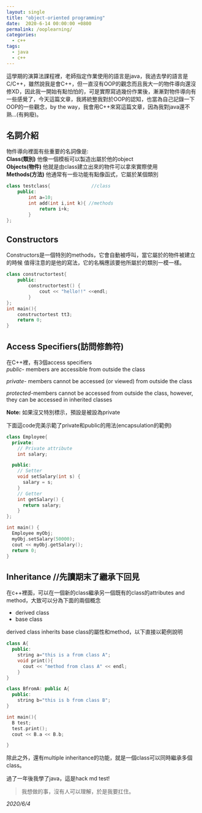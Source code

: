 ```yaml
---
layout: single
title: "object-oriented programming"
date:  2020-6-14 00:00:00 +0800
permalink: /ooplearning/
categories: 
  - c++
tags:
  - java
  - c++
---
```


這學期的演算法課程裡，老師指定作業使用的語言是java，我過去學的語言是C/C++，雖然說我是會C++，但一直沒有OOP的觀念而且我大一的物件導向還沒修XD，因此我一開始有點怕怕的，可是實際寫過幾份作業後，漸漸對物件導向有一些感覺了，今天這篇文章，我將統整我對於OOP的認知，也當為自己記錄一下OOP的一些觀念，by the way，我會用C++來寫這篇文章，因為我對java還不熟...(有夠廢)。   
     
## 名詞介紹  
物件導向裡面有些重要的名詞像是:  
**Class(類別)** 他像一個模板可以製造出屬於他的object  
**Objects(物件)**   他就是由class建立出來的物件可以拿來實際使用  
**Methods(方法)**   他通常有一些功能有點像函式，它屬於某個類別    
   
``` c++
class testclass{               //class
    public:
        int a=10;
        int add(int i,int k){ //methods
            return i+k;
        }
};
```   
## Constructors  
Constructors是一個特別的methods，它會自動被呼叫，當它屬於的物件被建立的時候 
值得注意的是他的寫法，它的名稱應該要他所屬於的類別一模一樣。   
``` c++
class constructortest{
    public:
        constructortest() {
            cout << "hello!!" <<endl;
        }
};
int main(){
    constructortest tt3;
    return 0;
}
```
   
## Access Specifiers(訪問修飾符)
在C++裡，有3個access specifiers  
_public_- members are accessible from outside the class    

_private_- members cannot be accessed (or viewed) from outside the class   
     
_protected_-members cannot be accessed from outside the class, however, they can be accessed in inherited classes   
   
**Note:** 如果沒又特別標示，預設是被設為private   
  
下面這code完美示範了private和public的用法(encapsulation的範例)
```c++
class Employee{
  private:
    // Private attribute
    int salary;

  public:
    // Setter
    void setSalary(int s) {
      salary = s;
    }
    // Getter
    int getSalary() {
      return salary;
    }
};

int main() {
  Employee myObj;
  myObj.setSalary(50000);
  cout << myObj.getSalary();
  return 0;
}
```
## Inheritance //先讀期末了繼承下回見
在c++裡面，可以在一個新的class繼承另一個既有的class的attributes and method，大致可以分為下面的兩個概念
* derived class
* base class   

derived class inherits base class的屬性和method，以下直接以範例說明  
``` c++
class A{
  public: 
    string a="this is a from class A";
    void print(){
      cout << "method from class A" << endl;
    }
}

class BfromA: public A{
  public:
    string b="this is b from class B";
}

int main(){
  B test;
  test.print();
  cout << B.a << B.b;

}
```
除此之外，還有multiple inheritance的功能，就是一個class可以同時繼承多個class。  

過了一年後我學了java，這是hack md test!  








> 我想做的事，沒有人可以理解，於是我要扛住。


_2020/6/4_






